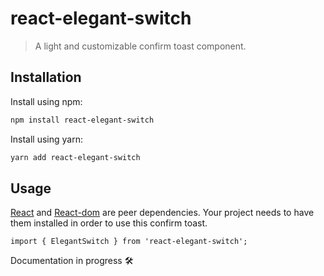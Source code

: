 # react-elegant-switch

> A light and customizable confirm toast component. 


## Installation

Install using npm:
```sh
npm install react-elegant-switch
```

Install using yarn:
```sh
yarn add react-elegant-switch
```

## Usage

[React](https://sass-lang.com/) and [React-dom](https://sass-lang.com/) are peer dependencies. Your project needs to have them installed in order to use this confirm toast.

```tsx
import { ElegantSwitch } from 'react-elegant-switch';
```

Documentation in progress 🛠
